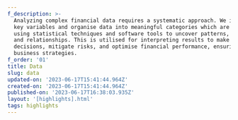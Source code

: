 ```yaml
---
f_description: >-
  Analyzing complex financial data requires a systematic approach. We identify
  key variables and organise data into meaningful categories which are evaluated
  using statistical techniques and software tools to uncover patterns, trends,
  and relationships. This is utilised for interpreting results to make informed
  decisions, mitigate risks, and optimise financial performance, ensuring sound
  business strategies.
f_order: '01'
title: Data
slug: data
updated-on: '2023-06-17T15:41:44.964Z'
created-on: '2023-06-17T15:41:44.964Z'
published-on: '2023-06-17T16:38:03.935Z'
layout: '[highlights].html'
tags: highlights
---
```



